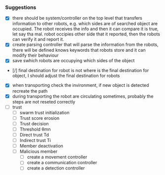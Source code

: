 ### Suggestions

- [x] there should be system/controller on the top level that transfers information to other robots, e.g. which sides are of searched object are occupied. The robot receives the info and then it can compare it is true, let say tha mal. robot occipies other side that it reported, then the robots can verify it and report it.
- [x] create parsing controller that will parse the information from the robots, there will be defined knows keywords that robots store and it can modify their behaviour
- [x] save swhich robots are occupying which sides of the object
- [/] final destination for robot is not where is the final destination for object, I should adjust the final destination for robots
- [x] when transporting check the invironment, if new object is detected recreate the path
- [x] during transporting the robot are circulating sometimes, probably the steps are not reseted correctly
- [ ] trust
  - [ ] swarm trust initialization
  - [ ] Trust score erosion
  - [ ] Trust decision
  - [ ] Threshold θmn
  - [ ] Direct trust Td
  - [ ] Indirect trust Ti
  - [ ] Member deactivation
  - [ ] Malicious member
    - [ ] create a movement controller
    - [ ] create a communication controller
    - [ ] create a detection controller
